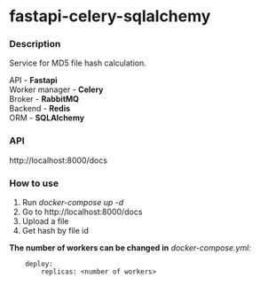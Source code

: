# fastapi-celery-sqlalchemy


### Description
Service for MD5 file hash calculation.  

API - **Fastapi**  
Worker manager - **Celery**  
Broker - **RabbitMQ**  
Backend - **Redis**  
ORM - **SQLAlchemy**

### API
http://localhost:8000/docs

### How to use
1) Run *docker-compose up -d*
2) Go to http://localhost:8000/docs
3) Upload a file
4) Get hash by file id

**The number of workers can be changed in** *docker-compose.yml:*
```
    deploy:
        replicas: <number of workers>
```